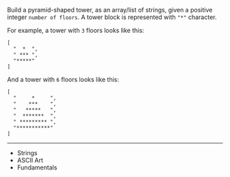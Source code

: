 Build a pyramid-shaped tower, as an array/list of strings, given a positive integer `number of floors`. A tower block is represented with `"*"` character.

For example, a tower with `3` floors looks like this:
```
[
  "  *  ",
  " *** ",
  "*****"
]
```
And a tower with `6` floors looks like this:
```
[
  "     *     ",
  "    ***    ",
  "   *****   ",
  "  *******  ",
  " ********* ",
  "***********"
]
```
---

- Strings
- ASCII Art
- Fundamentals
